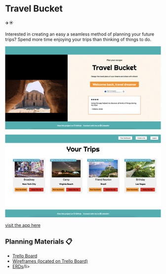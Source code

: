 # Travel Bucket
✈️☀️

Interested in creating an easy a seamless method of planning your future trips? Spend more time enjoying your trips than thinking of things to do.

![game-screenshot](https://github.com/kscott2016/travel-bucket/blob/main/public/media/screenshot1.png?raw=true)

![game-screenshot](https://github.com/kscott2016/travel-bucket/blob/main/public/media/screenshot2.png?raw=true)

<a href="https://travel-bucket.fly.dev/">visit the app here </a>

## Planning Materials 📋
<ul>
<li><a href="https://trello.com/b/PuUPZ8rS/travel-bucket" target="blank">Trello Board</a></li>
<li><a href="https://trello.com/b/PuUPZ8rS/travel-bucket" target="blank">Wireframes (located on Trello Board)</a></li>
<li><a href="https://trello.com/1/cards/65a9a258fa3f3607e77d5b45/attachments/65aadd3fa16d494b6cc85239/previews/65aadd40a16d494b6cc852d8/download/Screenshot_2024-01-19_at_2.35.44_PM.png" target="blank">ERDs</a>/li>
</ul>
